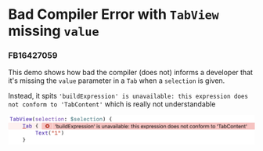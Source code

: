 # Bad Compiler Error with `TabView` missing `value`

### FB16427059

This demo shows how bad the compiler (does not) informs a developer that 
it's missing the `value` parameter in a `Tab` when a `selection` is given.

Instead, it spits `'buildExpression' is unavailable: this expression does not conform to 'TabContent'` which is really not understandable

![](Error.png)
